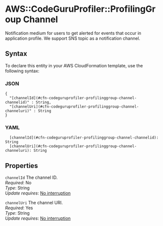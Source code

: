 # AWS::CodeGuruProfiler::ProfilingGroup Channel<a name="aws-properties-codeguruprofiler-profilinggroup-channel"></a>

Notification medium for users to get alerted for events that occur in application profile\. We support SNS topic as a notification channel\.

## Syntax<a name="aws-properties-codeguruprofiler-profilinggroup-channel-syntax"></a>

To declare this entity in your AWS CloudFormation template, use the following syntax:

### JSON<a name="aws-properties-codeguruprofiler-profilinggroup-channel-syntax.json"></a>

```
{
  "[channelId](#cfn-codeguruprofiler-profilinggroup-channel-channelid)" : String,
  "[channelUri](#cfn-codeguruprofiler-profilinggroup-channel-channeluri)" : String
}
```

### YAML<a name="aws-properties-codeguruprofiler-profilinggroup-channel-syntax.yaml"></a>

```
  [channelId](#cfn-codeguruprofiler-profilinggroup-channel-channelid): String
  [channelUri](#cfn-codeguruprofiler-profilinggroup-channel-channeluri): String
```

## Properties<a name="aws-properties-codeguruprofiler-profilinggroup-channel-properties"></a>

`channelId` <a name="cfn-codeguruprofiler-profilinggroup-channel-channelid"></a>
The channel ID\.  
_Required_: No  
_Type_: String  
_Update requires_: [No interruption](https://docs.aws.amazon.com/AWSCloudFormation/latest/UserGuide/using-cfn-updating-stacks-update-behaviors.html#update-no-interrupt)

`channelUri` <a name="cfn-codeguruprofiler-profilinggroup-channel-channeluri"></a>
The channel URI\.  
_Required_: Yes  
_Type_: String  
_Update requires_: [No interruption](https://docs.aws.amazon.com/AWSCloudFormation/latest/UserGuide/using-cfn-updating-stacks-update-behaviors.html#update-no-interrupt)
